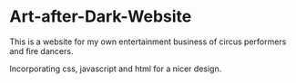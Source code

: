 # Art-after-Dark-Website

This is a website for my own entertainment business of circus performers and fire dancers. 

Incorporating css, javascript and html for a nicer design.
